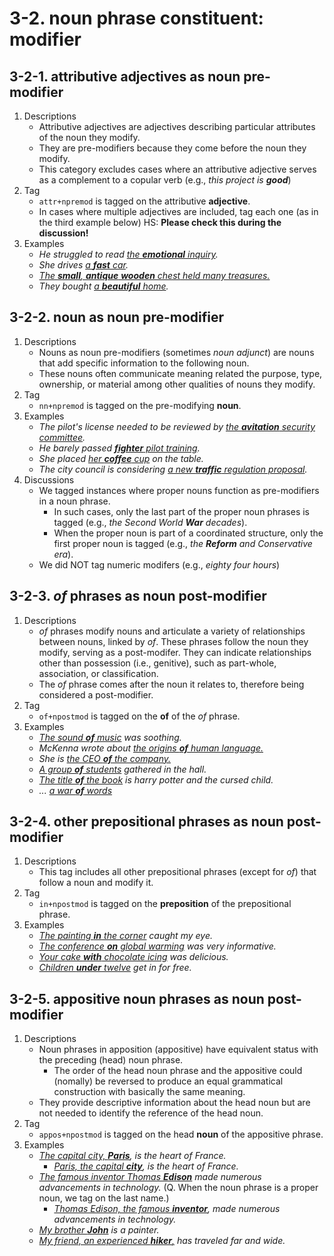 # 3-2. noun phrase constituent: modifier

## 3-2-1. attributive adjectives as noun pre-modifier
1. Descriptions
   - Attributive adjectives are adjectives describing particular attributes of the noun they modify.
   - They are pre-modifiers because they come before the noun they modify.
   - This category excludes cases where an attributive adjective serves as a complement to a copular verb (e.g., *this project is **good***)
2. Tag
   - `attr+npremod` is tagged on the attributive **adjective**.
   - In cases where multiple adjectives are included, tag each one (as in the third example below) HS: **Please check this during the discussion!**
3. Examples
   - *He struggled to read <ins>the **emotional** inquiry</ins>.* 
   - *She drives <ins>a **fast** car</ins>.*
   - *<ins>The **small**, **antique** <ins>**wooden** chest</ins> held many treasures.*
   - *They bought <ins>a **beautiful** home</ins>.*

## 3-2-2. noun as noun pre-modifier
1. Descriptions
   - Nouns as noun pre-modifiers (sometimes *noun adjunct*) are nouns that add specific information to the following noun.
   - These nouns often communicate meaning related the purpose, type, ownership, or material among other qualities of nouns they modify.
2. Tag
   - `nn+npremod` is tagged on the pre-modifying **noun**. 
3. Examples
   - *The pilot's license needed to be reviewed by <ins>the **avitation** security committee</ins>.*
   - *He barely passed <ins>**fighter** pilot training</ins>.*
   - *She placed <ins>her **coffee** cup</ins> on the table.*
   - *The city council is considering <ins>a new **traffic** regulation proposal</ins>.*
4. Discussions
   - We tagged instances where proper nouns function as pre-modifiers in a noun phrase.
      - In such cases, only the last part of the proper noun phrases is tagged (e.g., *the Second World **War** decades*).
      - When the proper noun is part of a coordinated structure, only the first proper noun is tagged (e.g., *the **Reform** and Conservative era*).
   - We did NOT tag numeric modifers (e.g., *eighty four hours*)

## 3-2-3. *of* phrases as noun post-modifier
1. Descriptions
   - *of* phrases modify nouns and articulate a variety of relationships between nouns, linked by *of*. These phrases follow the noun they modify, serving as a post-modifer. They can indicate relationships other than possession (i.e., genitive), such as part-whole, association, or classification.
   - The *of* phrase comes after the noun it relates to, therefore being considered a post-modifier.
2. Tag
   - `of+npostmod` is tagged on the **of** of the *of* phrase.
3. Examples
   - *<ins>The sound **of** music</ins> was soothing.*
   - *McKenna wrote about <ins>the origins **of** human language.</ins>*
   - *She is <ins>the CEO **of** the company.</ins>*
   - *<ins>A group **of** students</ins> gathered in the hall.*
   - *<ins>The title **of** the book</ins> is harry potter and the cursed child.*
   - *... <ins>a war **of** words</ins>*
   
## 3-2-4. other prepositional phrases as noun post-modifier
1. Descriptions
   - This tag includes all other prepositional phrases (except for *of*) that follow a noun and modify it.
2. Tag
   - `in+npostmod` is tagged on the **preposition** of the prepositional phrase.
3. Examples
   - *<ins>The painting **in** the corner</ins> caught my eye.*
   - *<ins>The conference **on** global warming</ins> was very informative.*
   - *<ins>Your cake **with** chocolate icing</ins> was delicious.*
   - *<ins>Children **under** twelve</ins> get in for free.*

## 3-2-5. appositive noun phrases as noun post-modifier
1. Descriptions
   - Noun phrases in apposition (appositive) have equivalent status with the preceding (head) noun phrase.
       - The order of the head noun phrase and the appositive could (nomally) be reversed to produce an equal grammatical construction with basically the same meaning.
   - They provide descriptive information about the head noun but are not needed to identify the reference of the head noun.
2. Tag
   - `appos+npostmod` is tagged on the head **noun** of the appositive phrase. 
3. Examples
   - *<ins>The capital city, **Paris**</ins>, is the heart of France.*
       - *<ins>Paris, the capital **city**</ins>, is the heart of France.* 
   - *<ins>The famous inventor Thomas **Edison**</ins> made numerous advancements in technology.* (Q. When the noun phrase is a proper noun, we tag on the last name.)
       - *<ins>Thomas Edison, the famous **inventor**</ins>, made numerous advancements in technology.*
   - *<ins>My brother **John**</ins> is a painter.*
   - *<ins>My friend, an experienced **hiker**,</ins> has traveled far and wide.*
